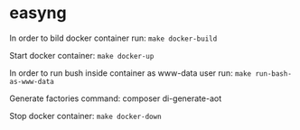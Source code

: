# easyng
In order to bild docker container run: 
`make docker-build`

Start docker container:
`make docker-up`

In order to run bush inside container as www-data user run:
`make run-bash-as-www-data`

Generate factories command:
composer di-generate-aot

Stop docker container:
`make docker-down`
